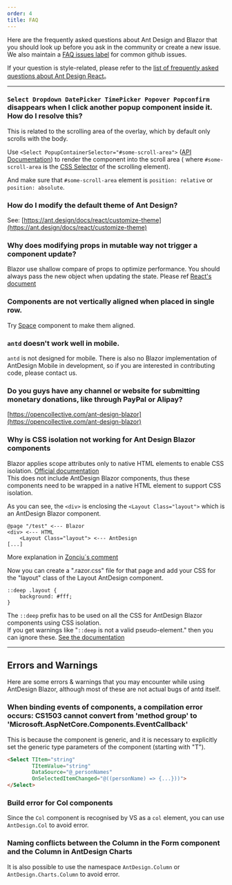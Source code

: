 ```yaml
---
order: 4
title: FAQ
---
```


Here are the frequently asked questions about Ant Design and Blazor that you should look up before you ask in the community or create a new issue. We also maintain a [FAQ issues label](https://github.com/ant-design-blazor/ant-design-blazor/labels/%F0%9F%8C%9F%20Q&A) for common github issues.

If your question is style-related, please refer to the [list of frequently asked questions about Ant Design React](https://ant.design/docs/react/faq-cn)。

---

### `Select Dropdown DatePicker TimePicker Popover Popconfirm` disappears when I click another popup component inside it. How do I resolve this?

This is related to the scrolling area of the overlay, which by default only scrolls with the body.

Use `<Select PopupContainerSelector="#some-scroll-area">` ([API Documentation](https://antblazor.com/zh-CN/components/select#API)) to render the component into the scroll area ( where `#some-scroll-area` is the [CSS Selector](https://developer.mozilla.org/docs/Web/CSS/CSS_Selectors) of the scrolling element).

And make sure that `#some-scroll-area` element is `position: relative` or `position: absolute`.

### How do I modify the default theme of Ant Design?

See: [https://ant.design/docs/react/customize-theme](https://ant.design/docs/react/customize-theme)

### Why does modifying props in mutable way not trigger a component update?

Blazor use shallow compare of props to optimize performance. You should always pass the new object when updating the state. Please ref [React's document](https://docs.microsoft.com/zh-cn/aspnet/core/blazor/components/lifecycle?view=aspnetcore-3.1&WT.mc_id=DT-MVP-5003987#after-parameters-are-set-onparameterssetasync)

### Components are not vertically aligned when placed in single row.

Try [Space](https://antblazor/components/space) component to make them aligned.

### `antd` doesn't work well in mobile.

`antd` is not designed for mobile. There is also no Blazor implementation of AntDesign Mobile in development, so if you are interested in contributing code, please contact us.

### Do you guys have any channel or website for submitting monetary donations, like through PayPal or Alipay?

[https://opencollective.com/ant-design-blazor](https://opencollective.com/ant-design-blazor)

### Why is CSS isolation not working for Ant Design Blazor components

Blazor applies scope attributes only to native HTML elements to enable CSS isolation. [Official documentation](https://docs.microsoft.com/zh-cn/aspnet/core/blazor/components/css-isolation?view=aspnetcore-5.0&WT.mc_id=DT-MVP-5003987#child-component-support)   
This does not include AntDesign Blazor components, thus these components need to be wrapped in a native HTML element to support CSS isolation.

As you can see, the `<div>` is enclosing the `<Layout Class="layout">` which is an AntDesign Blazor component.
```
@page "/test" <--- Blazor
<div> <--- HTML
    <Layout Class="layout"> <--- AntDesign
[...]
```
More explanation in [Zonciu´s comment](https://github.com/ant-design-blazor/ant-design-blazor/issues/732#issuecomment-739125806)

Now you can create a ".razor.css" file for that page and add your CSS for the "layout" class of the Layout AntDesign component.
```
::deep .layout {
    background: #fff;
}
```
The `::deep` prefix has to be used on all the CSS for AntDesign Blazor components using CSS isolation.  
If you get warnings like "`::deep` is not a valid pseudo-element." then you can ignore these. [See the documentation](https://docs.microsoft.com/en-us/aspnet/core/blazor/components/css-isolation?view=aspnetcore-5.0#child-component-support)

---

## Errors and Warnings

Here are some errors & warnings that you may encounter while using AntDesign Blazor, although most of these are not actual bugs of antd itself.

### When binding events of components, a compilation error occurs: CS1503 cannot convert from 'method group' to 'Microsoft.AspNetCore.Components.EventCallback'

This is because the component is generic, and it is necessary to explicitly set the generic type parameters of the component (starting with "T").

```html
<Select TItem="string"
        TItemValue="string"
        DataSource="@_personNames"
        OnSelectedItemChanged="@((personName) => {...}))">
</Select>
```

### Build error for Col components

Since the `Col` component is recognised by VS as a `col` element, you can use `AntDesign.Col` to avoid error.

### Naming conflicts between the Column in the Form component and the Column in AntDesign Charts

It is also possible to use the namespace `AntDesign.Column` or `AntDesign.Charts.Column` to avoid error.
